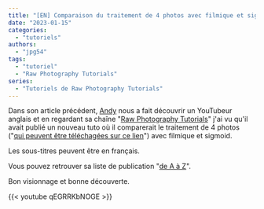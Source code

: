 ```yaml
---
title: "[EN] Comparaison du traitement de 4 photos avec filmique et sigmoid"
date: "2023-01-15"
categories:
  - "tutoriels"
authors:
  - "jpg54" 
tags:
  - "tutoriel"
  - "Raw Photography Tutorials"
series:
  - "Tutoriels de Raw Photography Tutorials"  
---
```

Dans son article précédent, [Andy](/authors/andy/) nous a fait découvrir un YouTubeur anglais et en regardant sa chaîne "[Raw Photography Tutorials](https://www.youtube.com/@RawPhotographyTutorials)"
j'ai vu qu'il avait publié un nouveau tuto où il comparerait le traitement de 4 photos ("[qui peuvent être téléchagées sur ce lien](https://www.signatureedits.com/free-raw-photos/)")
avec filmique et sigmoid.

Les sous-titres peuvent être en français.

Vous pouvez retrouver sa liste de publication "[de A à Z](https://www.youtube.com/playlist?list=PLEZ74wS6EMTygiT4nHq2gKwU5ZZa9Edlg)".

Bon visionnage et bonne découverte.

{{< youtube qEGRRKbNOGE >}}


